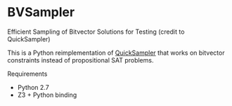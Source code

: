 # BVSampler

Efficient Sampling of Bitvector Solutions for Testing (credit to QuickSampler)

This is a Python reimplementation of [QuickSampler](https://github.com/RafaelTupynamba/quicksampler/)
that works on bitvector constraints instead of propositional SAT problems.

Requirements

- Python 2.7
- Z3 + Python binding

